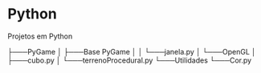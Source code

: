 # Python
Projetos em Python

├───PyGame
│   ├───Base PyGame
│   │	└───janela.py
│   └───OpenGL
│	├───cubo.py
│	└───terrenoProcedural.py
└───Utilidades
    └───Cor.py
